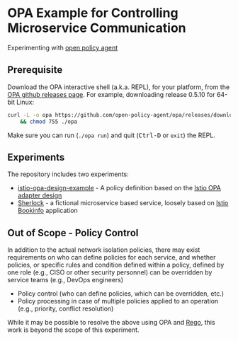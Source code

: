 # OPA Example for Controlling Microservice Communication

Experimenting with [open policy agent](https://github.com/open-policy-agent/opa)

## Prerequisite

Download the OPA interactive shell (a.k.a. REPL), for your platform, from the [OPA github releases page](https://github.com/open-policy-agent/opa/releases/).
For example, downloading release 0.5.10 for 64-bit Linux:

``` sh
curl -L -o opa https://github.com/open-policy-agent/opa/releases/download/v0.5.10/opa_linux_amd64 \
    && chmod 755 ./opa
```

Make sure you can run (`./opa run`) and quit (<kbd>Ctrl-D</kbd> or `exit`) the REPL.

## Experiments

The repository includes two experiments:

- [istio-opa-design-example](https://github.com/elevran/opa-example/blob/master/istio-opa-design-example/README.md) - A policy definition based on the [Istio OPA adapter design](https://docs.google.com/document/d/1U2XFmah7tYdmC5lWkk3D43VMAAQ0xkBatKmohf90ICA)
- [Sherlock](https://github.com/elevran/opa-example/blob/master/sherlock/README.md) - a fictional microservice based service, loosely based on [Istio Bookinfo](https://istio.io/docs/guides/bookinfo.html) application

## Out of Scope - Policy Control

In addition to the actual network isolation policies, there may exist requirements on who can define policies for each service,
 and whether policies, or specific rules and condition defined within a policy, defined by one role (e.g., CISO or other security personnel) can be overridden by service teams (e.g., DevOps engineers)

- Policy control (who can define policies, which can be overridden, etc.)
- Policy processing in case of multiple policies applied to an operation (e.g., priority, conflict resolution)

While it may be possible to resolve the above using OPA and [Rego](http://www.openpolicyagent.org/docs/language-reference.html), this work is beyond the scope of this experiment.